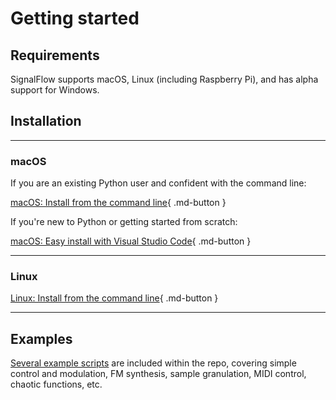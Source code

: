 # Getting started

## Requirements

SignalFlow supports macOS, Linux (including Raspberry Pi), and has alpha support for Windows. 

## Installation

---

### macOS

If you are an existing Python user and confident with the command line:

[macOS: Install from the command line](macos/command-line.md){ .md-button }

If you're new to Python or getting started from scratch: 

[macOS: Easy install with Visual Studio Code](macos/easy.md){ .md-button } 

---

### Linux

[Linux: Install from the command line](linux/command-line.md){ .md-button }

---

## Examples

[Several example scripts](https://github.com/ideoforms/signalflow/tree/master/examples) are included within the repo, covering simple control and modulation, FM synthesis, sample granulation, MIDI control, chaotic functions, etc.
